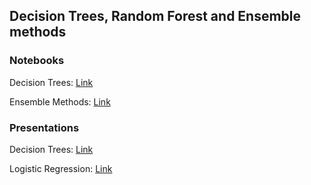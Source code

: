 ## 	Decision Trees, Random Forest and Ensemble methods
### Notebooks
Decision Trees: [Link](./Decision_trees.ipynb)

Ensemble Methods: [Link](./EnsembleMethods.ipynb)

### Presentations
Decision Trees: [Link](./DecisionTrees.pdf)

Logistic Regression: [Link](./Ensemble_methods.pdf)
